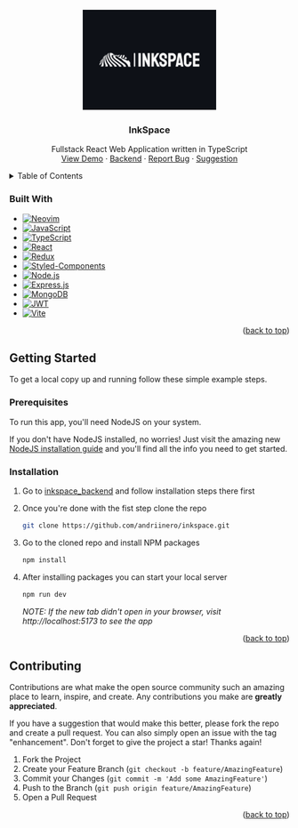 <a name="readme-top"></a>

<!-- PROJECT LOGO -->
<div align="center">
  <a href="https://github.com/andriinero/inkspace">
    <img src="public/inkspace-white.png" alt="Logo" height="180">
  </a>

  <h3 align="center">InkSpace</h3>

  <p align="center">
    Fullstack React Web Application written in TypeScript
    <br />
    <a href="https://inkspace-alpha.vercel.app">View Demo</a>
    ·
    <a href="https://github.com/andriinero/inkspace_backend">Backend</a>
    ·
    <a href="https://github.com/andriinero/inkspace/issues/new">Report Bug</a>
    ·
    <a href="https://github.com/andriinero/inkspace/issues/new">Suggestion</a>
  </p>
</div>

<!-- TABLE OF CONTENTS -->
<details>
  <summary>Table of Contents</summary>
  <ol>
    <li>
      <a href="#about-the-project">About The Project</a>
      <ul>
        <li><a href="#built-with">Built With</a></li>
      </ul>
    </li>
    <li>
      <a href="#getting-started">Getting Started</a>
      <ul>
        <li><a href="#prerequisites">Prerequisites</a></li>
        <li><a href="#installation">Installation</a></li>
      </ul>
    </li>
    <li><a href="#contributing">Contributing</a></li>
  </ol>
</details>

### Built With

- [![Neovim][Neovim]][Neovim-url]
- [![JavaScript][JavaScript]][JavaScript-url]
- [![TypeScript][TypeScript]][TypeScript-url]
- [![React][React]][React-url]
- [![Redux][Redux]][Redux-url]
- [![Styled-Components][StyledComponents]][StyledComponents-url]
- [![Node.js][NodeJS]][NodeJS-url]
- [![Express.js][Express]][Express-url]
- [![MongoDB][MongoDB]][MongoDB-url]
- [![JWT][JWT]][JWT-url]
- [![Vite][Vite]][Vite-url]

<p align="right">(<a href="#readme-top">back to top</a>)</p>

<!-- GETTING STARTED -->

## Getting Started

To get a local copy up and running follow these simple example steps.

### Prerequisites

To run this app, you'll need NodeJS on your system.

If you don't have NodeJS installed, no worries! Just visit the amazing new [NodeJS installation guide](https://nodejs.org/en/download/package-manager) and you'll find all the info you need to get started.

### Installation

1. Go to [inkspace_backend](https://github.com/andriinero/inkspace_backend) and follow installation steps there first
2. Once you're done with the fist step clone the repo
   ```sh
   git clone https://github.com/andriinero/inkspace.git
   ```
3. Go to the cloned repo and install NPM packages

   ```sh
   npm install
   ```

4. After installing packages you can start your local server
   ```sh
   npm run dev
   ```
   _NOTE: If the new tab didn't open in your browser, visit http://localhost:5173 to see the app_

<p align="right">(<a href="#readme-top">back to top</a>)</p>

<!-- CONTRIBUTING -->

## Contributing

Contributions are what make the open source community such an amazing place to learn, inspire, and create. Any contributions you make are **greatly appreciated**.

If you have a suggestion that would make this better, please fork the repo and create a pull request. You can also simply open an issue with the tag "enhancement".
Don't forget to give the project a star! Thanks again!

1. Fork the Project
2. Create your Feature Branch (`git checkout -b feature/AmazingFeature`)
3. Commit your Changes (`git commit -m 'Add some AmazingFeature'`)
4. Push to the Branch (`git push origin feature/AmazingFeature`)
5. Open a Pull Request

<p align="right">(<a href="#readme-top">back to top</a>)</p>

<!-- MARKDOWN LINKS & IMAGES -->

[Neovim]: https://img.shields.io/badge/NeoVim-%2357A143.svg?&style=for-the-badge&logo=neovim&logoColor=white
[Neovim-url]: https://neovim.io/
[TypeScript]: https://img.shields.io/badge/typescript-%23007ACC.svg?style=for-the-badge&logo=typescript&logoColor=white
[TypeScript-url]: https://www.typescriptlang.org/
[JavaScript]: https://img.shields.io/badge/javascript-%23323330.svg?style=for-the-badge&logo=javascript&logoColor=%23F7DF1E
[JavaScript-url]: https://developer.mozilla.org/en-US/docs/Web/JavaScript
[React]: https://img.shields.io/badge/React-20232A?style=for-the-badge&logo=react&logoColor=61DAFB
[React-url]: https://reactjs.org/
[Redux]: https://img.shields.io/badge/redux-%23593d88.svg?style=for-the-badge&logo=redux&logoColor=white
[Redux-url]: https://redux-toolkit.js.org/
[StyledComponents]: https://img.shields.io/badge/styled--components-DB7093?style=for-the-badge&logo=styled-components&logoColor=white
[StyledComponents-url]: https://styled-components.com/
[JWT]: https://img.shields.io/badge/JWT-black?style=for-the-badge&logo=JSON%20web%20tokens
[JWT-url]: https://jwt.io/introduction
[NodeJS]: https://img.shields.io/badge/node.js-6DA55F?style=for-the-badge&logo=node.js&logoColor=white
[NodeJS-url]: https://nodejs.org/
[Express]: https://img.shields.io/badge/express.js-%23404d59.svg?style=for-the-badge&logo=express&logoColor=%2361DAFB
[Express-url]: https://expressjs.com/
[MongoDB]: https://img.shields.io/badge/MongoDB-%234ea94b.svg?style=for-the-badge&logo=mongodb&logoColor=white
[MongoDB-url]: https://www.mongodb.com/
[Vite]: https://img.shields.io/badge/vite-%23646CFF.svg?style=for-the-badge&logo=vite&logoColor=white
[Vite-url]: https://vitejs.dev/
